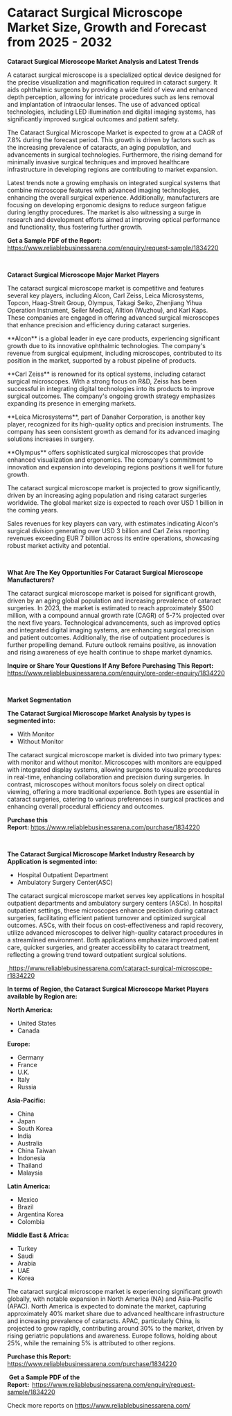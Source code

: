 <p><h1>Cataract Surgical Microscope Market Size, Growth and Forecast from 2025 - 2032</h1></p><p><strong>Cataract Surgical Microscope Market Analysis and Latest Trends</strong></p>
<p><p>A cataract surgical microscope is a specialized optical device designed for the precise visualization and magnification required in cataract surgery. It aids ophthalmic surgeons by providing a wide field of view and enhanced depth perception, allowing for intricate procedures such as lens removal and implantation of intraocular lenses. The use of advanced optical technologies, including LED illumination and digital imaging systems, has significantly improved surgical outcomes and patient safety.</p><p>The Cataract Surgical Microscope Market is expected to grow at a CAGR of 7.8% during the forecast period. This growth is driven by factors such as the increasing prevalence of cataracts, an aging population, and advancements in surgical technologies. Furthermore, the rising demand for minimally invasive surgical techniques and improved healthcare infrastructure in developing regions are contributing to market expansion.</p><p>Latest trends note a growing emphasis on integrated surgical systems that combine microscope features with advanced imaging technologies, enhancing the overall surgical experience. Additionally, manufacturers are focusing on developing ergonomic designs to reduce surgeon fatigue during lengthy procedures. The market is also witnessing a surge in research and development efforts aimed at improving optical performance and functionality, thus fostering further growth.</p></p>
<p><strong>Get a Sample PDF of the Report:&nbsp;</strong> <a href="https://www.reliablebusinessarena.com/enquiry/request-sample/1834220?utm_campaign=3201&utm_medium=2&utm_source=Github&utm_content=ia&utm_term=05032025&utm_id=cataract-surgical-microscope">https://www.reliablebusinessarena.com/enquiry/request-sample/1834220</a></p>
<p>&nbsp;</p>
<p><strong>Cataract Surgical Microscope Major Market Players</strong></p>
<p><p>The cataract surgical microscope market is competitive and features several key players, including Alcon, Carl Zeiss, Leica Microsystems, Topcon, Haag-Streit Group, Olympus, Takagi Seiko, Zhenjiang Yihua Operation Instrument, Seiler Medical, Alltion (Wuzhou), and Karl Kaps. These companies are engaged in offering advanced surgical microscopes that enhance precision and efficiency during cataract surgeries.</p><p>**Alcon** is a global leader in eye care products, experiencing significant growth due to its innovative ophthalmic technologies. The company's revenue from surgical equipment, including microscopes, contributed to its position in the market, supported by a robust pipeline of products.</p><p>**Carl Zeiss** is renowned for its optical systems, including cataract surgical microscopes. With a strong focus on R&D, Zeiss has been successful in integrating digital technologies into its products to improve surgical outcomes. The company's ongoing growth strategy emphasizes expanding its presence in emerging markets.</p><p>**Leica Microsystems**, part of Danaher Corporation, is another key player, recognized for its high-quality optics and precision instruments. The company has seen consistent growth as demand for its advanced imaging solutions increases in surgery.</p><p>**Olympus** offers sophisticated surgical microscopes that provide enhanced visualization and ergonomics. The company's commitment to innovation and expansion into developing regions positions it well for future growth.</p><p>The cataract surgical microscope market is projected to grow significantly, driven by an increasing aging population and rising cataract surgeries worldwide. The global market size is expected to reach over USD 1 billion in the coming years. </p><p>Sales revenues for key players can vary, with estimates indicating Alcon's surgical division generating over USD 3 billion and Carl Zeiss reporting revenues exceeding EUR 7 billion across its entire operations, showcasing robust market activity and potential.</p></p>
<p>&nbsp;</p>
<p><strong>What Are The Key Opportunities For Cataract Surgical Microscope Manufacturers?</strong></p>
<p><p>The cataract surgical microscope market is poised for significant growth, driven by an aging global population and increasing prevalence of cataract surgeries. In 2023, the market is estimated to reach approximately $500 million, with a compound annual growth rate (CAGR) of 5-7% projected over the next five years. Technological advancements, such as improved optics and integrated digital imaging systems, are enhancing surgical precision and patient outcomes. Additionally, the rise of outpatient procedures is further propelling demand. Future outlook remains positive, as innovation and rising awareness of eye health continue to shape market dynamics.</p></p>
<p><strong>Inquire or Share Your Questions If Any Before Purchasing This Report:</strong> <a href="https://www.reliablebusinessarena.com/enquiry/pre-order-enquiry/1834220?utm_campaign=3201&utm_medium=2&utm_source=Github&utm_content=ia&utm_term=05032025&utm_id=cataract-surgical-microscope">https://www.reliablebusinessarena.com/enquiry/pre-order-enquiry/1834220</a></p>
<p>&nbsp;</p>
<p><strong>Market Segmentation</strong></p>
<p><strong>The Cataract Surgical Microscope Market Analysis by types is segmented into:</strong></p>
<p><ul><li>With Monitor</li><li>Without Monitor</li></ul></p>
<p><p>The cataract surgical microscope market is divided into two primary types: with monitor and without monitor. Microscopes with monitors are equipped with integrated display systems, allowing surgeons to visualize procedures in real-time, enhancing collaboration and precision during surgeries. In contrast, microscopes without monitors focus solely on direct optical viewing, offering a more traditional experience. Both types are essential in cataract surgeries, catering to various preferences in surgical practices and enhancing overall procedural efficiency and outcomes.</p></p>
<p><strong>Purchase this Report:&nbsp;</strong><a href="https://www.reliablebusinessarena.com/purchase/1834220?utm_campaign=3201&utm_medium=2&utm_source=Github&utm_content=ia&utm_term=05032025&utm_id=cataract-surgical-microscope">https://www.reliablebusinessarena.com/purchase/1834220</a></p>
<p>&nbsp;</p>
<p><strong>The Cataract Surgical Microscope Market Industry Research by Application is segmented into:</strong></p>
<p><ul><li>Hospital Outpatient Department</li><li>Ambulatory Surgery Center(ASC)</li></ul></p>
<p><p>The cataract surgical microscope market serves key applications in hospital outpatient departments and ambulatory surgery centers (ASCs). In hospital outpatient settings, these microscopes enhance precision during cataract surgeries, facilitating efficient patient turnover and optimized surgical outcomes. ASCs, with their focus on cost-effectiveness and rapid recovery, utilize advanced microscopes to deliver high-quality cataract procedures in a streamlined environment. Both applications emphasize improved patient care, quicker surgeries, and greater accessibility to cataract treatment, reflecting a growing trend toward outpatient surgical solutions.</p></p>
<p><a href="https://www.reliablebusinessarena.com/cataract-surgical-microscope-r1834220?utm_campaign=3201&utm_medium=2&utm_source=Github&utm_content=ia&utm_term=05032025&utm_id=cataract-surgical-microscope">&nbsp;https://www.reliablebusinessarena.com/cataract-surgical-microscope-r1834220</a></p>
<p><strong>In terms of Region, the Cataract Surgical Microscope Market Players available by Region are:</strong></p>
<p>
    <p> <strong> North America: </strong>
        <ul>
            <li>United States</li>
            <li>Canada</li>
        </ul>
        </p> 
    <p> <strong> Europe: </strong>
        <ul>
            <li>Germany</li>
            <li>France</li>
            <li>U.K.</li>
            <li>Italy</li>
            <li>Russia</li>
        </ul>
        </p> 
    <p> <strong> Asia-Pacific: </strong>
        <ul>
            <li>China</li>
            <li>Japan</li>
            <li>South Korea</li>
            <li>India</li>
            <li>Australia</li>
            <li>China Taiwan</li>
            <li>Indonesia</li>
            <li>Thailand</li>
            <li>Malaysia</li>
        </ul>
        </p> 
    <p> <strong> Latin America: </strong>
        <ul>
            <li>Mexico</li>
            <li>Brazil</li>
            <li>Argentina Korea</li>
            <li>Colombia</li>
        </ul>
        </p> 
    <p> <strong> Middle East & Africa: </strong>
        <ul>
            <li>Turkey</li>
            <li>Saudi</li>
            <li>Arabia</li>
            <li>UAE</li>
            <li>Korea</li>
        </ul>
    </p>
    </p>
<p><p>The cataract surgical microscope market is experiencing significant growth globally, with notable expansion in North America (NA) and Asia-Pacific (APAC). North America is expected to dominate the market, capturing approximately 40% market share due to advanced healthcare infrastructure and increasing prevalence of cataracts. APAC, particularly China, is projected to grow rapidly, contributing around 30% to the market, driven by rising geriatric populations and awareness. Europe follows, holding about 25%, while the remaining 5% is attributed to other regions.</p></p>
<p><strong>Purchase this Report: </strong><a href="https://www.reliablebusinessarena.com/purchase/1834220?utm_campaign=3201&utm_medium=2&utm_source=Github&utm_content=ia&utm_term=05032025&utm_id=cataract-surgical-microscope">https://www.reliablebusinessarena.com/purchase/1834220</a></p>
<p>&nbsp;<strong>Get a Sample PDF of the Report:&nbsp;&nbsp;</strong><a href="https://www.reliablebusinessarena.com/enquiry/request-sample/1834220?utm_campaign=3201&utm_medium=2&utm_source=Github&utm_content=ia&utm_term=05032025&utm_id=cataract-surgical-microscope">https://www.reliablebusinessarena.com/enquiry/request-sample/1834220</a></p>
<p><strong></strong></p>
<p>Check more reports on <a href="https://www.reliablebusinessarena.com/?utm_campaign=3201&utm_medium=2&utm_source=Github&utm_content=ia&utm_term=05032025&utm_id=cataract-surgical-microscope">https://www.reliablebusinessarena.com/</a></p>
